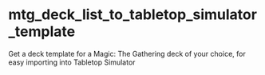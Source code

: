 # mtg_deck_list_to_tabletop_simulator_template
Get a deck template for a Magic: The Gathering deck of your choice, for easy importing into Tabletop Simulator
